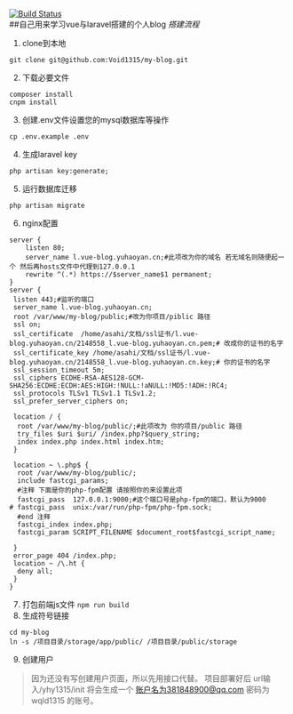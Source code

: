 [![Build Status](https://travis-ci.org/用户名/仓库名.svg?branch=master)](https://travis-ci.com/Void1315/my-blog)  
##自己用来学习vue与laravel搭建的个人blog
*搭建流程*  
1. clone到本地
```
git clone git@github.com:Void1315/my-blog.git
```
2. 下载必要文件
```
composer install
cnpm install
```
3. 创建.env文件设置您的mysql数据库等操作
```
cp .env.example .env
```
4. 生成laravel key
```
php artisan key:generate;
```
5. 运行数据库迁移
```
php artisan migrate
```
6. nginx配置
```
server {
    listen 80;
    server_name l.vue-blog.yuhaoyan.cn;#此项改为你的域名 若无域名则随便起一个 然后再hosts文件中代理到127.0.0.1
    rewrite ^(.*) https://$server_name$1 permanent;
}
server {
 listen 443;#监听的端口
 server_name l.vue-blog.yuhaoyan.cn;
 root /var/www/my-blog/public;#改为你项目/piblic 路径
 ssl on;
 ssl_certificate  /home/asahi/文档/ssl证书/l.vue-blog.yuhaoyan.cn/2148558_l.vue-blog.yuhaoyan.cn.pem;# 改成你的证书的名字
 ssl_certificate_key /home/asahi/文档/ssl证书/l.vue-blog.yuhaoyan.cn/2148558_l.vue-blog.yuhaoyan.cn.key;# 你的证书的名字
 ssl_session_timeout 5m;
 ssl_ciphers ECDHE-RSA-AES128-GCM-SHA256:ECDHE:ECDH:AES:HIGH:!NULL:!aNULL:!MD5:!ADH:!RC4;
 ssl_protocols TLSv1 TLSv1.1 TLSv1.2;
 ssl_prefer_server_ciphers on;

 location / {
  root /var/www/my-blog/public/;#此项改为 你的项目/public 路径
  try_files $uri $uri/ /index.php?$query_string;
  index index.php index.html index.htm;
 }

 location ~ \.php$ {
  root /var/www/my-blog/public/;
  include fastcgi_params;
  #注释 下面是你的php-fpm配置 请按照你的来设置此项
  fastcgi_pass  127.0.0.1:9000;#这个端口号是php-fpm的端口，默认为9000
# fastcgi_pass  unix:/var/run/php-fpm/php-fpm.sock;
  #end 注释
  fastcgi_index index.php;
  fastcgi_param SCRIPT_FILENAME $document_root$fastcgi_script_name;

 }
 error_page 404 /index.php;
 location ~ /\.ht {
  deny all;
 }
}
```
7. 打包前端js文件
`npm run build`
8. 生成符号链接
```
cd my-blog
ln -s /项目目录/storage/app/public/ /项目目录/public/storage
```
9. 创建用户
> 因为还没有写创建用户页面，所以先用接口代替。
> 项目部署好后 url输入/yhy1315/init
> 将会生成一个
> 账户名为381848900@qq.com
> 密码为wqld1315
> 的账号。
> 